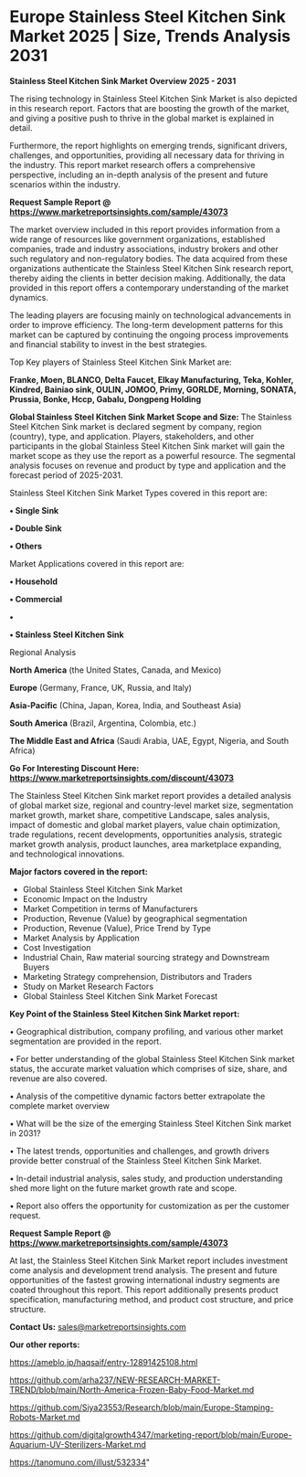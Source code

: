 # Europe Stainless Steel Kitchen Sink Market 2025 | Size, Trends Analysis 2031

<Strong> Stainless Steel Kitchen Sink Market Overview 2025 - 2031</strong>

The rising technology in Stainless Steel Kitchen Sink Market is also depicted in this research report. Factors that are boosting the growth of the market, and giving a positive push to thrive in the global market is explained in detail.

Furthermore, the report highlights on emerging trends, significant drivers, challenges, and opportunities, providing all necessary data for thriving in the industry. This report market research offers a comprehensive perspective, including an in-depth analysis of the present and future scenarios within the industry.

<strong>Request Sample Report @ <a href=https://www.marketreportsinsights.com/sample/43073>https://www.marketreportsinsights.com/sample/43073</a></strong>

The market overview included in this report provides information from a wide range of resources like government organizations, established companies, trade and industry associations, industry brokers and other such regulatory and non-regulatory bodies. The data acquired from these organizations authenticate the Stainless Steel Kitchen Sink research report, thereby aiding the clients in better decision making. Additionally, the data provided in this report offers a contemporary understanding of the market dynamics.

The leading players are focusing mainly on technological advancements in order to improve efficiency. The long-term development patterns for this market can be captured by continuing the ongoing process improvements and financial stability to invest in the best strategies.

Top Key players of Stainless Steel Kitchen Sink Market are:

<strong>Franke, Moen, BLANCO, Delta Faucet, Elkay Manufacturing, Teka, Kohler, Kindred, Bainiao sink, OULIN, JOMOO, Primy, GORLDE, Morning, SONATA, Prussia, Bonke, Hccp, Gabalu, Dongpeng Holding</strong>

<strong><b>Global Stainless Steel Kitchen Sink Market Scope and Size:</b></strong>
The Stainless Steel Kitchen Sink market is declared segment by company, region (country), type, and application. Players, stakeholders, and other participants in the global Stainless Steel Kitchen Sink market will gain the market scope as they use the report as a powerful resource. The segmental analysis focuses on revenue and product by type and application and the forecast period of 2025-2031.

Stainless Steel Kitchen Sink Market Types covered in this report are:

<strong>•  Single Sink

•  Double Sink

•  Others</strong>

Market Applications covered in this report are:

<strong>•  Household

•  Commercial

•  

•  Stainless Steel Kitchen Sink</strong> 

Regional Analysis

<strong>North America</strong> (the United States, Canada, and Mexico)

<strong>Europe</strong> (Germany, France, UK, Russia, and Italy)

<strong>Asia-Pacific</strong> (China, Japan, Korea, India, and Southeast Asia)

<strong>South America</strong> (Brazil, Argentina, Colombia, etc.)

<strong>The Middle East and Africa</strong> (Saudi Arabia, UAE, Egypt, Nigeria, and South Africa)

<strong>Go For Interesting Discount Here: <a href=https://www.marketreportsinsights.com/discount/43073>https://www.marketreportsinsights.com/discount/43073</a></strong>

The Stainless Steel Kitchen Sink market report provides a detailed analysis of global market size, regional and country-level market size, segmentation market growth, market share, competitive Landscape, sales analysis, impact of domestic and global market players, value chain optimization, trade regulations, recent developments, opportunities analysis, strategic market growth analysis, product launches, area marketplace expanding, and technological innovations.

<strong><b>Major factors covered in the report:</b></strong>
<ul>
  <li>Global Stainless Steel Kitchen Sink Market </li>
  <li>Economic Impact on the Industry</li>
  <li>Market Competition in terms of Manufacturers</li>
  <li>Production, Revenue (Value) by geographical segmentation</li>
  <li>Production, Revenue (Value), Price Trend by Type</li>
  <li>Market Analysis by Application</li>
  <li>Cost Investigation</li>
  <li>Industrial Chain, Raw material sourcing strategy and Downstream Buyers</li>
  <li>Marketing Strategy comprehension, Distributors and Traders</li>
  <li>Study on Market Research Factors</li>
  <li>Global Stainless Steel Kitchen Sink Market Forecast</li>
</ul>

<strong><b>Key Point of the Stainless Steel Kitchen Sink Market report:</b></strong>

• Geographical distribution, company profiling, and various other market segmentation are provided in the report.

• For better understanding of the global Stainless Steel Kitchen Sink market status, the accurate market valuation which comprises of size, share, and revenue are also covered.

• Analysis of the competitive dynamic factors better extrapolate the complete market overview

• What will be the size of the emerging Stainless Steel Kitchen Sink market in 2031?

• The latest trends, opportunities and challenges, and growth drivers provide better construal of the Stainless Steel Kitchen Sink Market.

• In-detail industrial analysis, sales study, and production understanding shed more light on the future market growth rate and scope.

• Report also offers the opportunity for customization as per the customer request.

<strong>Request Sample Report @ <a href=https://www.marketreportsinsights.com/sample/43073>https://www.marketreportsinsights.com/sample/43073</a></strong>

At last, the Stainless Steel Kitchen Sink Market report includes investment come analysis and development trend analysis. The present and future opportunities of the fastest growing international industry segments are coated throughout this report. This report additionally presents product specification, manufacturing method, and product cost structure, and price structure.

<strong>Contact Us:</strong>
sales@marketreportsinsights.com

<strong>Our other reports:</strong>

<a href=https://ameblo.jp/haqsaif/entry-12891425108.html>https://ameblo.jp/haqsaif/entry-12891425108.html</a>

<a href=https://github.com/arha237/NEW-RESEARCH-MARKET-TREND/blob/main/North-America-Frozen-Baby-Food-Market.md>https://github.com/arha237/NEW-RESEARCH-MARKET-TREND/blob/main/North-America-Frozen-Baby-Food-Market.md</a>

<a href=https://github.com/Siya23553/Research/blob/main/Europe-Stamping-Robots-Market.md>https://github.com/Siya23553/Research/blob/main/Europe-Stamping-Robots-Market.md</a>

<a href=https://github.com/digitalgrowth4347/marketing-report/blob/main/Europe-Aquarium-UV-Sterilizers-Market.md>https://github.com/digitalgrowth4347/marketing-report/blob/main/Europe-Aquarium-UV-Sterilizers-Market.md</a>

<a href=https://tanomuno.com/illust/532334>https://tanomuno.com/illust/532334</a>"
